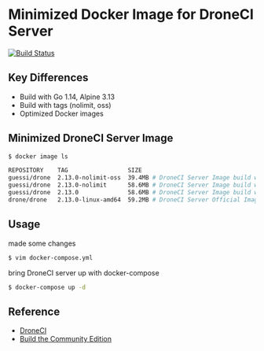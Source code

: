 # Minimized Docker Image for DroneCI Server

[![Build Status](https://cloud.drone.io/api/badges/guessi/drone-server-images/status.svg)](https://cloud.drone.io/guessi/drone-server-images)

## Key Differences

- Build with Go 1.14, Alpine 3.13
- Build with tags (nolimit, oss)
- Optimized Docker images

## Minimized DroneCI Server Image

```bash
$ docker image ls

REPOSITORY    TAG                 SIZE
guessi/drone  2.13.0-nolimit-oss  39.4MB # DroneCI Server Image build with `--tags "nolimit oss"`
guessi/drone  2.13.0-nolimit      58.6MB # DroneCI Server Image build with `--tags "nolimit"`
guessi/drone  2.13.0              58.6MB # DroneCI Server Image build without `--tags`
drone/drone   2.13.0-linux-amd64  59.2MB # DroneCI Server Official Image
```

## Usage

made some changes

```bash
$ vim docker-compose.yml
```

bring DroneCI server up with docker-compose

```bash
$ docker-compose up -d
```

## Reference

- [DroneCI](https://github.com/harness/drone)
- [Build the Community Edition](https://github.com/harness/drone/blob/master/BUILDING_OSS)
